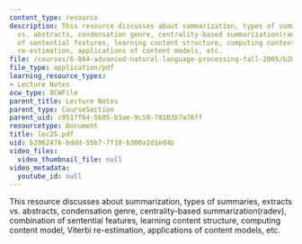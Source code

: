 ```yaml
---
content_type: resource
description: This resource discusses about summarization, types of summaries, extracts
  vs. abstracts, condensation genre, centrality-based summarization(radev), combination
  of sentential features, learning content structure, computing content model, Viterbi
  re-estimation, applications of content models, etc.
file: /courses/6-864-advanced-natural-language-processing-fall-2005/b2062476bddd55b77f10b300a1d1ed4b_lec25.pdf
file_type: application/pdf
learning_resource_types:
- Lecture Notes
ocw_type: OCWFile
parent_title: Lecture Notes
parent_type: CourseSection
parent_uid: c9517f64-5b05-b3ae-9c50-78103b7a76ff
resourcetype: Document
title: lec25.pdf
uid: b2062476-bddd-55b7-7f10-b300a1d1ed4b
video_files:
  video_thumbnail_file: null
video_metadata:
  youtube_id: null
---
```

This resource discusses about summarization, types of summaries, extracts vs. abstracts, condensation genre, centrality-based summarization(radev), combination of sentential features, learning content structure, computing content model, Viterbi re-estimation, applications of content models, etc.

